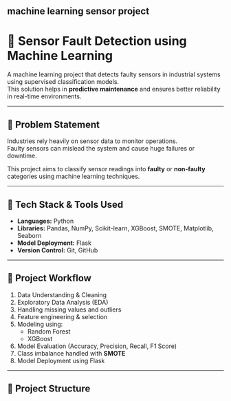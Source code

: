 ## machine learning sensor project
 # 🔧 Sensor Fault Detection using Machine Learning

A machine learning project that detects faulty sensors in industrial systems using supervised classification models.  
This solution helps in **predictive maintenance** and ensures better reliability in real-time environments.

---

## 📌 Problem Statement

Industries rely heavily on sensor data to monitor operations.  
Faulty sensors can mislead the system and cause huge failures or downtime.

This project aims to classify sensor readings into **faulty** or **non-faulty** categories using machine learning techniques.

---

## 🚀 Tech Stack & Tools Used

- **Languages:** Python  
- **Libraries:** Pandas, NumPy, Scikit-learn, XGBoost, SMOTE, Matplotlib, Seaborn  
- **Model Deployment:** Flask  
- **Version Control:** Git, GitHub  

---

## 🧠 Project Workflow

1. Data Understanding & Cleaning  
2. Exploratory Data Analysis (EDA)  
3. Handling missing values and outliers  
4. Feature engineering & selection  
5. Modeling using:
   - Random Forest
   - XGBoost
6. Model Evaluation (Accuracy, Precision, Recall, F1 Score)  
7. Class imbalance handled with **SMOTE**  
8. Model Deployment using Flask  

---

## 📁 Project Structure


